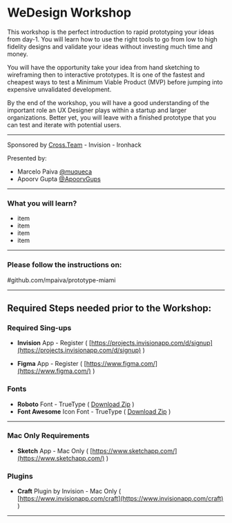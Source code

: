 # WeDesign Workshop

This workshop is the perfect introduction to rapid prototyping your ideas from day-1. You will learn how to use the right tools to go from low to high fidelity designs and validate your ideas without investing much time and money.

You will have the opportunity take your idea from hand sketching to wireframing then to interactive prototypes. It is one of the fastest and cheapest ways to test a Minimum Viable Product (MVP) before jumping into expensive unvalidated development.

By the end of the workshop, you will have a good understanding of the important role an UX Designer plays within a startup and larger organizations. Better yet, you will leave with a finished prototype that you can test and iterate with potential users.

---

Sponsored by [Cross.Team](http://cross.team) - Invision - Ironhack

Presented by:

- Marcelo Paiva [@muqueca](https://twitter.com/muqueca)
- Apoorv Gupta [@ApoorvGups](https://twitter.com/ApoorvGups)

---

### What you will learn?
- item
- item
- item
- item

---
### Please follow the instructions on:

#github.com/mpaiva/prototype-miami


---

## Required Steps needed prior to the Workshop:

### Required Sing-ups
- **Invision** App - Register ( [https://projects.invisionapp.com/d/signup](https://projects.invisionapp.com/d/signup) )

- **Figma** App - Register ( [https://www.figma.com/](https://www.figma.com/) )

### Fonts

- **Roboto** Font - TrueType ( [Download Zip](design-assets/fonts/wedesign-fonts.zip) )
- **Font Awesome** Icon Font - TrueType ( [Download Zip](design-assets/fonts/wedesign-fonts.zip) )


---

### Mac Only Requirements

- **Sketch** App - Mac Only (  [https://www.sketchapp.com/](https://www.sketchapp.com/) )


### Plugins

- **Craft** Plugin by Invision - Mac Only ( [https://www.invisionapp.com/craft](https://www.invisionapp.com/craft) )

---
